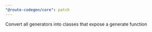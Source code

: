 ```yaml
---
"@route-codegen/core": patch
---
```


Convert all generators into classes that expose a generate function
